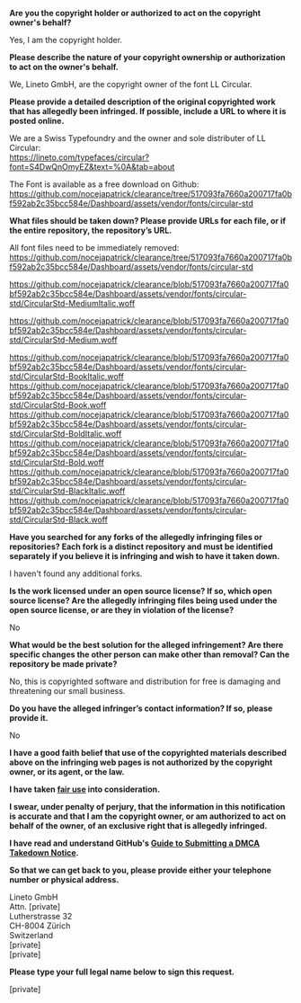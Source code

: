 **Are you the copyright holder or authorized to act on the copyright owner's behalf?**

Yes, I am the copyright holder.

**Please describe the nature of your copyright ownership or authorization to act on the owner's behalf.**

We, Lineto GmbH, are the copyright owner of the font LL Circular.

**Please provide a detailed description of the original copyrighted work that has allegedly been infringed. If possible, include a URL to where it is posted online.**

We are a Swiss Typefoundry and the owner and sole distributer of LL Circular:  
https://lineto.com/typefaces/circular?font=S4DwQnOmyEZ&text=%0A&tab=about

The Font is available as a free download on Github:  
https://github.com/nocejapatrick/clearance/tree/517093fa7660a200717fa0bf592ab2c35bcc584e/Dashboard/assets/vendor/fonts/circular-std

**What files should be taken down? Please provide URLs for each file, or if the entire repository, the repository’s URL.**

All font files need to be immediately removed:  
https://github.com/nocejapatrick/clearance/tree/517093fa7660a200717fa0bf592ab2c35bcc584e/Dashboard/assets/vendor/fonts/circular-std

https://github.com/nocejapatrick/clearance/blob/517093fa7660a200717fa0bf592ab2c35bcc584e/Dashboard/assets/vendor/fonts/circular-std/CircularStd-MediumItalic.woff

https://github.com/nocejapatrick/clearance/blob/517093fa7660a200717fa0bf592ab2c35bcc584e/Dashboard/assets/vendor/fonts/circular-std/CircularStd-Medium.woff

https://github.com/nocejapatrick/clearance/blob/517093fa7660a200717fa0bf592ab2c35bcc584e/Dashboard/assets/vendor/fonts/circular-std/CircularStd-BookItalic.woff  
https://github.com/nocejapatrick/clearance/blob/517093fa7660a200717fa0bf592ab2c35bcc584e/Dashboard/assets/vendor/fonts/circular-std/CircularStd-Book.woff  
https://github.com/nocejapatrick/clearance/blob/517093fa7660a200717fa0bf592ab2c35bcc584e/Dashboard/assets/vendor/fonts/circular-std/CircularStd-BoldItalic.woff  
https://github.com/nocejapatrick/clearance/blob/517093fa7660a200717fa0bf592ab2c35bcc584e/Dashboard/assets/vendor/fonts/circular-std/CircularStd-Bold.woff  
https://github.com/nocejapatrick/clearance/blob/517093fa7660a200717fa0bf592ab2c35bcc584e/Dashboard/assets/vendor/fonts/circular-std/CircularStd-BlackItalic.woff  
https://github.com/nocejapatrick/clearance/blob/517093fa7660a200717fa0bf592ab2c35bcc584e/Dashboard/assets/vendor/fonts/circular-std/CircularStd-Black.woff

**Have you searched for any forks of the allegedly infringing files or repositories? Each fork is a distinct repository and must be identified separately if you believe it is infringing and wish to have it taken down.**

I haven't found any additional forks.

**Is the work licensed under an open source license? If so, which open source license? Are the allegedly infringing files being used under the open source license, or are they in violation of the license?**

No

**What would be the best solution for the alleged infringement? Are there specific changes the other person can make other than removal? Can the repository be made private?**

No, this is copyrighted software and distribution for free is damaging and threatening our small business.

**Do you have the alleged infringer’s contact information? If so, please provide it.**

No

**I have a good faith belief that use of the copyrighted materials described above on the infringing web pages is not authorized by the copyright owner, or its agent, or the law.**

**I have taken <a href="https://www.lumendatabase.org/topics/22">fair use</a> into consideration.**

**I swear, under penalty of perjury, that the information in this notification is accurate and that I am the copyright owner, or am authorized to act on behalf of the owner, of an exclusive right that is allegedly infringed.**

**I have read and understand GitHub's <a href="https://docs.github.com/articles/guide-to-submitting-a-dmca-takedown-notice/">Guide to Submitting a DMCA Takedown Notice</a>.**

**So that we can get back to you, please provide either your telephone number or physical address.**

Lineto GmbH  
Attn. [private]  
Lutherstrasse 32  
CH-8004 Zürich  
Switzerland  
[private]  
[private]

**Please type your full legal name below to sign this request.**

[private]
